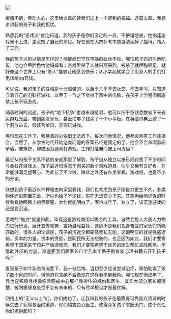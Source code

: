 <p><img src="https://www.iaders.com/wp-content/uploads/2020/03/cc4ab-006XnhpCgy1g86pq4l4s6j304w02r3z0.jpg"></p>
<p align="justify">疫情不断，牵动人心，这里给文章的读者们送上一个迟到的祝福。这篇文章，我想讲讲我的孩子和我的担忧。<span id="more-8876"></span></p>
<p align="justify">熟悉我的“游戏派“肯定知道，我的孩子是你们坚定的一员。不护短地说，他痴迷游戏毫不上进，差点毁了自己的前程。好在他在大四补考中勉强清理掉了挂科，踏入了工作。</p>
<p align="justify">我的孩子以前以前是怎样的？他能终日守在电脑前纹丝不动，哪怕孩子妈妈叫他吃饭，他也会甩脸色给他妈妈看；游戏里杀了人就兴高采烈，被杀了就捶胸顿足，就好像这个世界上只有“杀人”能够让他感到快乐；从小学起就学会了用家人的手机打电话给qq充钱。</p>
<p align="justify">可以说，我的孩子的性格是十分孤僻的，以至于几乎不去社交，不去学习，只知道守着自己的电脑打游戏，以至于一气之下卖掉了家中的电脑，在孩子上学期间彻底禁止孩子玩游戏。</p>
<p align="justify">随着时间的流逝，孩子的“地下抗争”也越来越精明，他可以把午饭钱悉数省下来去买游戏光盘，带到朋友家玩，甚至攒够了钱买了一个小平板，在英语词典上挖了一个洞放进去，假装背单词，实则玩游戏。</p>
<p align="justify">哪怕现在工作了，我悬着的心依旧无法放下。每次问他情况，他都会回答工作还凑合。当然了，从学生时代开始这类问题的答案已经是固定的了。他会不会和同事闹矛盾，被排挤，抑或因为通宵打游戏，工作打瞌睡而被上司责怪？</p>
<p align="justify">最近从和孩子关系不错的亲戚那里了解到，孩子自从独立以来已经花费了不少时间与金钱在游戏上。孩子最近很得意于刚买的数个游戏道具，似乎又稀有又好看，非常能够满足虚荣心，为此花了不少钱。除此之外还有各类掌机，游戏机，也是不小的开销。</p>
<p align="justify">联想到孩子最近以种种理由向家里要钱，我们也考虑到孩子刚自力更生不久，各类物件还没购置完全，所以也给了不少钱，实在无法安心下来。其实再给他送饭的时候看看他眼睛上的黑眼圈，大约就能明白了，哪怕成年了，独立了，该沉迷游戏的还是要沉迷。</p>
<p align="justify">游戏的“魅力”就是如此，毕竟这是游戏商用以吸金的工具，自然会投入大量人力物力进行研发，展开宣传攻势，宣扬游戏益处，这绝不是我们孤身奋战的家长们所能匹敌的。很多人的论调是，孩子的沉迷全都要怪家长无能，这很明显的就是强盗逻辑。资本的力量，资本的贪欲，是网民所无法想象的。也正因为如此，我们才要寄希望于国家来干预并严惩游戏商，我们才要寄希望于优秀的医生帮忙戒除网瘾。不借助外部的力量，难道要我们靠家长自学几本半吊子教育和心理书籍去开到孩子吗？</p>
<p align="justify">看到孩子如今状态每况愈下，我十分后悔，当初至少应该尝试治疗，哪怕耽误了孩子数个月的时间，但他的将来绝不会像现在这样看不到起色。哪怕现在他成年了，我也在积极寻找像临沂网戒中心那样靠得住的机构和医生，其实大部分家长都清楚，被网瘾缠身是绝不会有未来的，只有尽早根治才是最优解。</p>
<p align="justify">网络上的“正义斗士”们，你们成功了，让我和我的孩子在最需要可靠医疗资源的时候失去了获得救治的渠道，你们陷害良心医生，使得众多孩子求医无门，这个责任你们担得起吗？​​​​</p>